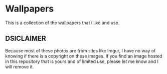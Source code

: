 # Wallpapers
This is a collection of the wallpapers that i like and use.

## DSICLAIMER
Because most of these photos are from sites like Imgur, I have no way of knowing if there is a copyright on these images. If you find an image hosted in this repository that is yours and of limited use, please let me know and I will remove it.
